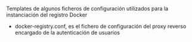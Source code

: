 Templates de algunos ficheros de configuración utilizados para la instanciación del registro Docker
  * docker-registry.conf, es el fichero de configuración del proxy reverso encargado de la autenticación de usuarios

